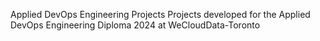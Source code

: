 Applied DevOps Engineering Projects
Projects developed for the Applied DevOps Engineering Diploma 2024 at WeCloudData-Toronto
